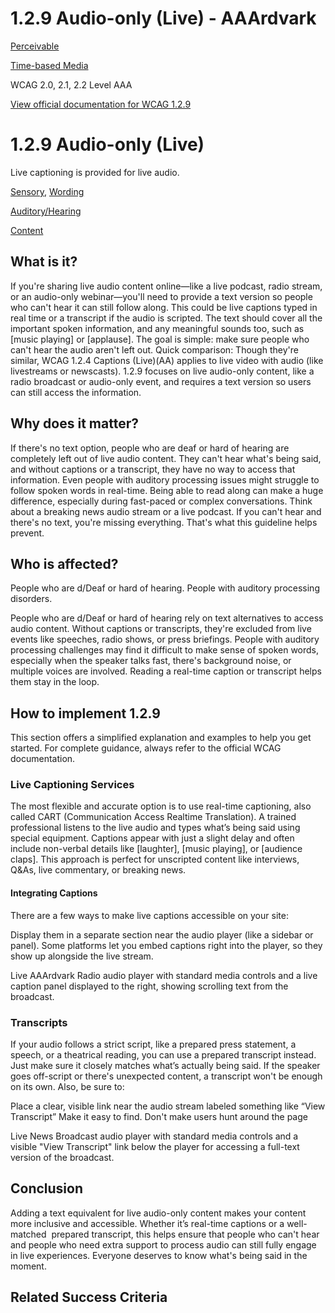 # 1.2.9 Audio-only (Live) - AAArdvark

[Perceivable](https://aaardvarkaccessibility.com/wcag-principle/perceivable/)

[Time-based Media](https://aaardvarkaccessibility.com/wcag-guideline/time-based-media/)

WCAG 2.0, 2.1, 2.2
Level AAA

[View official documentation for WCAG 1.2.9](https://www.w3.org/WAI/WCAG22/Understanding/audio-only-live.html)

# 1.2.9 Audio-only (Live)

Live captioning is provided for live audio.

[Sensory](https://aaardvarkaccessibility.com/wcag-theme/sensory/), [Wording](https://aaardvarkaccessibility.com/wcag-theme/wording/) 

 

[Auditory/Hearing](https://aaardvarkaccessibility.com/wcag-disability/auditory-hearing/) 

 

[Content](https://aaardvarkaccessibility.com/wcag-responsibility/content/) 

## What is it?

If you're sharing live audio content online—like a live podcast, radio stream, or an audio-only webinar—you'll need to provide a text version so people who can't hear it can still follow along.
This could be live captions typed in real time or a transcript if the audio is scripted. The text should cover all the important spoken information, and any meaningful sounds too, such as [music playing] or [applause].
The goal is simple: make sure people who can't hear the audio aren't left out.
Quick comparison: Though they're similar, WCAG 1.2.4 Captions (Live)(AA) applies to live video with audio (like livestreams or newscasts). 1.2.9 focuses on live audio-only content, like a radio broadcast or audio-only event, and requires a text version so users can still access the information.

## Why does it matter?

If there's no text option, people who are deaf or hard of hearing are completely left out of live audio content. They can't hear what's being said, and without captions or a transcript, they have no way to access that information.
Even people with auditory processing issues might struggle to follow spoken words in real-time. Being able to read along can make a huge difference, especially during fast-paced or complex conversations.
Think about a breaking news audio stream or a live podcast. If you can't hear and there's no text, you're missing everything. That's what this guideline helps prevent.

## Who is affected?

People who are d/Deaf or hard of hearing. People with auditory processing disorders.

People who are d/Deaf or hard of hearing rely on text alternatives to access audio content. Without captions or transcripts, they're excluded from live events like speeches, radio shows, or press briefings.
People with auditory processing challenges may find it difficult to make sense of spoken words, especially when the speaker talks fast, there's background noise, or multiple voices are involved. Reading a real-time caption or transcript helps them stay in the loop.

## How to implement 1.2.9

This section offers a simplified explanation and examples to help you get started. For complete guidance, always refer to the official WCAG documentation.

### Live Captioning Services

The most flexible and accurate option is to use real-time captioning, also called CART (Communication Access Realtime Translation).
A trained professional listens to the live audio and types what’s being said using special equipment. Captions appear with just a slight delay and often include non-verbal details like [laughter], [music playing], or [audience claps].
This approach is perfect for unscripted content like interviews, Q&As, live commentary, or breaking news.
#### Integrating Captions

There are a few ways to make live captions accessible on your site:

Display them in a separate section near the audio player (like a sidebar or panel).
Some platforms let you embed captions right into the player, so they show up alongside the live stream.

Live AAArdvark Radio audio player with standard media controls and a live caption panel displayed to the right, showing scrolling text from the broadcast.
### Transcripts

If your audio follows a strict script, like a prepared press statement, a speech, or a theatrical reading, you can use a prepared transcript instead.
Just make sure it closely matches what’s actually being said. If the speaker goes off-script or there's unexpected content, a transcript won't be enough on its own.
Also, be sure to:

Place a clear, visible link near the audio stream labeled something like “View Transcript”
Make it easy to find. Don't make users hunt around the page

Live News Broadcast audio player with standard media controls and a visible "View Transcript" link below the player for accessing a full-text version of the broadcast.

## Conclusion

Adding a text equivalent for live audio-only content makes your content more inclusive and accessible. Whether it’s real-time captions or a well-matched  prepared transcript, this helps ensure that people who can't hear and people who need extra support to process audio can still fully engage in live experiences. Everyone deserves to know what's being said in the moment.

## Related Success Criteria


